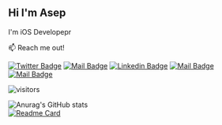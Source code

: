 ## Hi I'm Asep 

I'm iOS Developepr

:mailbox: Reach me out!

[![Twitter Badge](https://img.shields.io/badge/-@Asep_Abdaz-1ca0f1?style=flat&labelColor=1ca0f1&logo=twitter&logoColor=white&link=https://twitter.com/asep_abdaz)](https://twitter.com/asep_abdaz) [![Mail Badge](https://img.shields.io/badge/Asep-Abdaz-e74c3c?style=flat&labelColor=e74c3c&logo=youtube&logoColor=white)](https://www.youtube.com/channel/UCWEoSCOTuv_rw08OwpXL08Q) [![Linkedin Badge](https://img.shields.io/badge/-AsepAbdaz-0e76a8?style=flat&labelColor=0e76a8&logo=linkedin&logoColor=white)](https://www.linkedin.com/in/asep-abdaz/) [![Mail Badge](https://img.shields.io/badge/-@AsepAbdaz-e84393?style=flat&labelColor=e84393&logo=instagram&logoColor=white)](https://instagram.com/asep_abdaz) [![Mail Badge](https://img.shields.io/badge/-AsepAbdaz-c0392b?style=flat&labelColor=c0392b&logo=gmail&logoColor=white)](mailto:asepabdaz@gmail.com)


![visitors](https://visitor-badge.glitch.me/badge?page_id=asepabdaz)
<!-- TODO: Add last video link -->
![Anurag's GitHub stats](https://github-readme-stats.vercel.app/api?username=asepabdaz&show_icons=true&theme=chartreuse-dark)
<br>
[![Readme Card](https://github-readme-stats.vercel.app/api/pin/?username=asepabdaz&repo=Play&theme=chartreuse-dark)](https://github.com/asepabdaz/Play)
